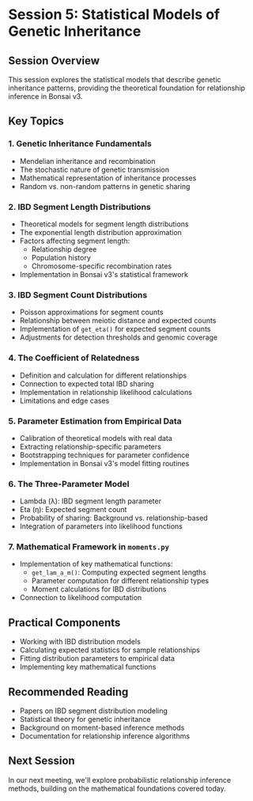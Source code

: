 # Session 5: Statistical Models of Genetic Inheritance

## Session Overview
This session explores the statistical models that describe genetic inheritance patterns, providing the theoretical foundation for relationship inference in Bonsai v3.

## Key Topics

### 1. Genetic Inheritance Fundamentals
- Mendelian inheritance and recombination
- The stochastic nature of genetic transmission
- Mathematical representation of inheritance processes
- Random vs. non-random patterns in genetic sharing

### 2. IBD Segment Length Distributions
- Theoretical models for segment length distributions
- The exponential length distribution approximation
- Factors affecting segment length:
  - Relationship degree
  - Population history
  - Chromosome-specific recombination rates
- Implementation in Bonsai v3's statistical framework

### 3. IBD Segment Count Distributions
- Poisson approximations for segment counts
- Relationship between meiotic distance and expected counts
- Implementation of `get_eta()` for expected segment counts
- Adjustments for detection thresholds and genomic coverage

### 4. The Coefficient of Relatedness
- Definition and calculation for different relationships
- Connection to expected total IBD sharing
- Implementation in relationship likelihood calculations
- Limitations and edge cases

### 5. Parameter Estimation from Empirical Data
- Calibration of theoretical models with real data
- Extracting relationship-specific parameters
- Bootstrapping techniques for parameter confidence
- Implementation in Bonsai v3's model fitting routines

### 6. The Three-Parameter Model
- Lambda (λ): IBD segment length parameter
- Eta (η): Expected segment count
- Probability of sharing: Background vs. relationship-based
- Integration of parameters into likelihood functions

### 7. Mathematical Framework in `moments.py`
- Implementation of key mathematical functions:
  - `get_lam_a_m()`: Computing expected segment lengths
  - Parameter computation for different relationship types
  - Moment calculations for IBD distributions
- Connection to likelihood computation

## Practical Components
- Working with IBD distribution models
- Calculating expected statistics for sample relationships
- Fitting distribution parameters to empirical data
- Implementing key mathematical functions

## Recommended Reading
- Papers on IBD segment distribution modeling
- Statistical theory for genetic inheritance
- Background on moment-based inference methods
- Documentation for relationship inference algorithms

## Next Session
In our next meeting, we'll explore probabilistic relationship inference methods, building on the mathematical foundations covered today.